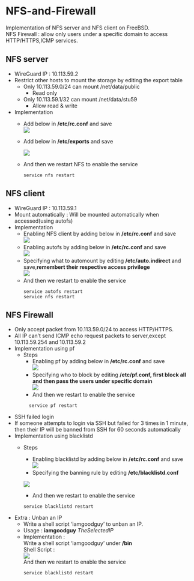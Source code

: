 # NFS-and-Firewall
Implementation of NFS server and NFS client on FreeBSD.  
NFS Firewall : allow only users under a specific domain to access HTTP/HTTPS,ICMP services.  
## NFS server
- WireGuard IP : 10.113.59.2
- Restrict other hosts to mount the storage by editing the export table
  - Only 10.113.59.0/24 can mount /net/data/public
    - Read only
  - Only 10.113.59.1/32 can mount /net/data/stu59
    - Allow read & write
- Implementation  
   - Add below in **/etc/rc.conf** and save    
    ![](https://imgur.com/SA5tQLv.jpg)
   - Add below in **/etc/exports** and save  
  
      ![](https://imgur.com/LU3Ctb9.jpg)  
  
   - And then we restart NFS to enable the service
      ```
      service nfs restart
      ```
 
## NFS client
- WireGuard IP : 10.113.59.1
- Mount automatically : Will be mounted automatically when accessed(using autofs)
- Implementation  
  - Enabling NFS client by adding below in **/etc/rc.conf** and save  
    ![](https://imgur.com/yO4KWnY.jpg)
  - Enabling autofs by adding below in **/etc/rc.conf** and save  
    ![](https://imgur.com/zYLBmjG.jpg)
  - Specifying what to automount by editing **/etc/auto.indirect** and save,**remembert their respective access privilege**   
    ![](https://imgur.com/SCciyIN.jpg)
  - And then we restart to enable the service
    ```
    service autofs restart
    service nfs restart
    ```
## NFS Firewall
- Only accept packet from 10.113.59.0/24 to access HTTP/HTTPS.  
- All IP can’t send ICMP echo request packets to server,except 10.113.59.254 and 10.113.59.2
- Implementation using pf
  - Steps
    - Enabling pf by adding below in **/etc/rc.conf** and save  
    ![](https://imgur.com/8W1GqnS.jpg)
    - Specifying who to block by editing **/etc/pf.conf,
    first block all and then pass the users under specific domain**  
    ![](https://imgur.com/NmT2S6u.jpg)
    - And then we restart to enable the service
    ```
      service pf restart
    ```
 - SSH failed login
 - If someone attempts to login via SSH but failed for 3 times in 1 minute, then their IP will be banned from SSH for 60 seconds automatically
 - Implementation using blacklistd
   - Steps
       -  Enabling blacklistd by adding below in **/etc/rc.conf** and save  
       ![](https://imgur.com/BNZW72r.jpg) 
       - Specifying the banning rule by editing **/etc/blacklistd.conf**  
         
       ![](https://imgur.com/TWLzT4J.jpg) 
       - And then we restart to enable the service
        ```
        service blacklistd restart
        ```
  - Extra : Unban an IP
    - Write a shell script ‘iamgoodguy’ to unban an IP.
    - Usage : **iamgoodguy** *TheSelectedIP*
    - Implementation :  
        Write a shell script ‘iamgoodguy’ under **/bin**  
        Shell Script :  
        ![](https://imgur.com/Z7o431c.jpg)  
        And then we restart to enable the service
        ```
        service blacklistd restart
        ```
